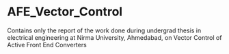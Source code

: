# AFE_Vector_Control
Contains only the report of the work done during undergrad thesis in electrical engineering at Nirma University, Ahmedabad, on Vector Control of Active Front End Converters
